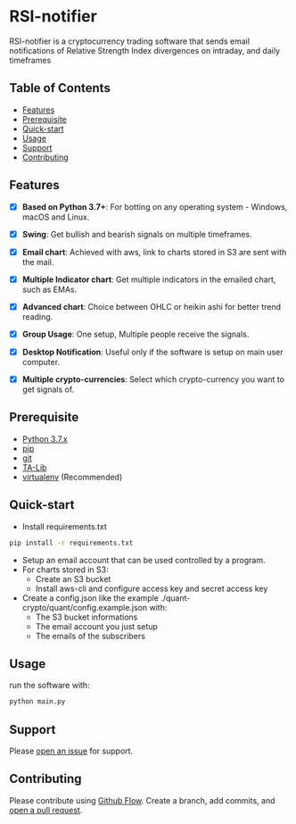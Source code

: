 # RSI-notifier
RSI-notifier is a cryptocurrency trading software that sends email notifications of Relative Strength Index divergences on intraday, and daily timeframes 

## Table of Contents

- [Features](#features)
- [Prerequisite](#prerequisite)
- [Quick-start](#quick-start)
- [Usage](#usage)
- [Support](#support)
- [Contributing](#contributing)

## Features

- [x] **Based on Python 3.7+**: For botting on any operating system - Windows, macOS and Linux.
- [x] **Swing**: Get bullish and bearish signals on multiple timeframes.
- [x] **Email chart**: Achieved with aws, link to charts stored in S3 are sent with the mail.
- [x] **Multiple Indicator chart**: Get multiple indicators in the emailed chart, such as EMAs.
- [x] **Advanced chart**: Choice between OHLC or heikin ashi for better trend reading.
- [x] **Group Usage**: One setup, Multiple people receive the signals.
- [x] **Desktop Notification**: Useful only if the software is setup on main user computer.
- [x] **Multiple crypto-currencies**: Select which crypto-currency you want to get signals of.


## Prerequisite
- [Python 3.7.x](http://docs.python-guide.org/en/latest/starting/installation/)
- [pip](https://pip.pypa.io/en/stable/installing/)
- [git](https://git-scm.com/book/en/v2/Getting-Started-Installing-Git)
- [TA-Lib](https://mrjbq7.github.io/ta-lib/install.html)
- [virtualenv](https://virtualenv.pypa.io/en/stable/installation/) (Recommended)



## Quick-start

 - Install requirements.txt
 ```bash
pip install -r requirements.txt
```
 - Setup an email account that can be used controlled by a program.
 - For charts stored in S3: 
    - Create an S3 bucket
    - Install aws-cli and configure access key and secret access key
 - Create a config.json like the example ./quant-crypto/quant/config.example.json with:
    - The S3 bucket informations
    - The email account you just setup
    - The emails of the subscribers

## Usage

run the software with:
 ```bash
python main.py
```

## Support

Please [open an issue](https://github.com/amoulkaf/rsi-notifier/issues/new) for support.

## Contributing

Please contribute using [Github Flow](https://guides.github.com/introduction/flow/). Create a branch, add commits, and [open a pull request](https://github.com/amoulkaf/rsi-notifier/compare/).
